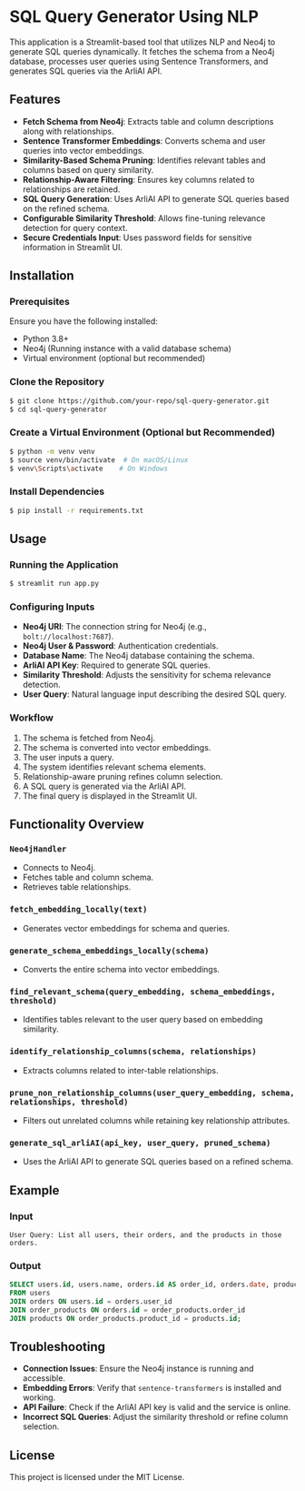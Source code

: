 # SQL Query Generator Using NLP

This application is a Streamlit-based tool that utilizes NLP and Neo4j to generate SQL queries dynamically. It fetches the schema from a Neo4j database, processes user queries using Sentence Transformers, and generates SQL queries via the ArliAI API.

## Features
- **Fetch Schema from Neo4j**: Extracts table and column descriptions along with relationships.
- **Sentence Transformer Embeddings**: Converts schema and user queries into vector embeddings.
- **Similarity-Based Schema Pruning**: Identifies relevant tables and columns based on query similarity.
- **Relationship-Aware Filtering**: Ensures key columns related to relationships are retained.
- **SQL Query Generation**: Uses ArliAI API to generate SQL queries based on the refined schema.
- **Configurable Similarity Threshold**: Allows fine-tuning relevance detection for query context.
- **Secure Credentials Input**: Uses password fields for sensitive information in Streamlit UI.

## Installation

### Prerequisites
Ensure you have the following installed:
- Python 3.8+
- Neo4j (Running instance with a valid database schema)
- Virtual environment (optional but recommended)

### Clone the Repository
```sh
$ git clone https://github.com/your-repo/sql-query-generator.git
$ cd sql-query-generator
```

### Create a Virtual Environment (Optional but Recommended)
```sh
$ python -m venv venv
$ source venv/bin/activate  # On macOS/Linux
$ venv\Scripts\activate    # On Windows
```

### Install Dependencies
```sh
$ pip install -r requirements.txt
```

## Usage

### Running the Application
```sh
$ streamlit run app.py
```

### Configuring Inputs
- **Neo4j URI**: The connection string for Neo4j (e.g., `bolt://localhost:7687`).
- **Neo4j User & Password**: Authentication credentials.
- **Database Name**: The Neo4j database containing the schema.
- **ArliAI API Key**: Required to generate SQL queries.
- **Similarity Threshold**: Adjusts the sensitivity for schema relevance detection.
- **User Query**: Natural language input describing the desired SQL query.

### Workflow
1. The schema is fetched from Neo4j.
2. The schema is converted into vector embeddings.
3. The user inputs a query.
4. The system identifies relevant schema elements.
5. Relationship-aware pruning refines column selection.
6. A SQL query is generated via the ArliAI API.
7. The final query is displayed in the Streamlit UI.

## Functionality Overview

### `Neo4jHandler`
- Connects to Neo4j.
- Fetches table and column schema.
- Retrieves table relationships.

### `fetch_embedding_locally(text)`
- Generates vector embeddings for schema and queries.

### `generate_schema_embeddings_locally(schema)`
- Converts the entire schema into vector embeddings.

### `find_relevant_schema(query_embedding, schema_embeddings, threshold)`
- Identifies tables relevant to the user query based on embedding similarity.

### `identify_relationship_columns(schema, relationships)`
- Extracts columns related to inter-table relationships.

### `prune_non_relationship_columns(user_query_embedding, schema, relationships, threshold)`
- Filters out unrelated columns while retaining key relationship attributes.

### `generate_sql_arliAI(api_key, user_query, pruned_schema)`
- Uses the ArliAI API to generate SQL queries based on a refined schema.

## Example

### Input
```plaintext
User Query: List all users, their orders, and the products in those orders.
```

### Output
```sql
SELECT users.id, users.name, orders.id AS order_id, orders.date, products.name AS product_name
FROM users
JOIN orders ON users.id = orders.user_id
JOIN order_products ON orders.id = order_products.order_id
JOIN products ON order_products.product_id = products.id;
```

## Troubleshooting

- **Connection Issues**: Ensure the Neo4j instance is running and accessible.
- **Embedding Errors**: Verify that `sentence-transformers` is installed and working.
- **API Failure**: Check if the ArliAI API key is valid and the service is online.
- **Incorrect SQL Queries**: Adjust the similarity threshold or refine column selection.

## License
This project is licensed under the MIT License.


